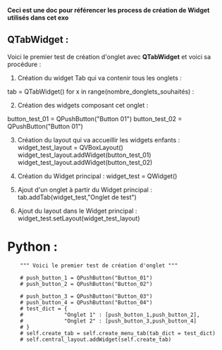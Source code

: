 **Ceci est une doc pour référencer les process de création de Widget utilisés dans cet exo**

## QTabWidget :

Voici le premier test de création d'onglet avec **QTabWidget** et voici sa procédure : 

1) Création du widget Tab qui va contenir tous les onglets : 

tab = QTabWidget()
for x in range(nombre_donglets_souhaités) : 

2) Création des widgets composant cet onglet : 

button_test_01 = QPushButton("Button 01")
button_test_02 = QPushButton("Button 01")

3) Création du layout qui va accueillir les widgets enfants : 
widget_test_layout = QVBoxLayout()
widget_test_layout.addWidget(button_test_01)
widget_test_layout.addWidget(button_test_02)

4) Création du Widget principal : 
widget_test = QWidget()

5) Ajout d'un onglet à partir du Widget principal :
tab.addTab(widget_test,"Onglet de test")

6) Ajout du layout dans le Widget principal : 
widget_test.setLayout(widget_test_layout)

# Python : 
        """ Voici le premier test de création d'onglet """

        # push_button_1 = QPushButton("Button_01")
        # push_button_2 = QPushButton("Button_02")

        # push_button_3 = QPushButton("Button_03")
        # push_button_4 = QPushButton("Button_04")  
        # test_dict = {
        #             "Onglet 1" : [push_button_1,push_button_2],
        #             "Onglet 2" : [push_button_3,push_button_4]
        # }
        # self.create_tab = self.create_menu_tab(tab_dict = test_dict)
        # self.central_layout.addWidget(self.create_tab)